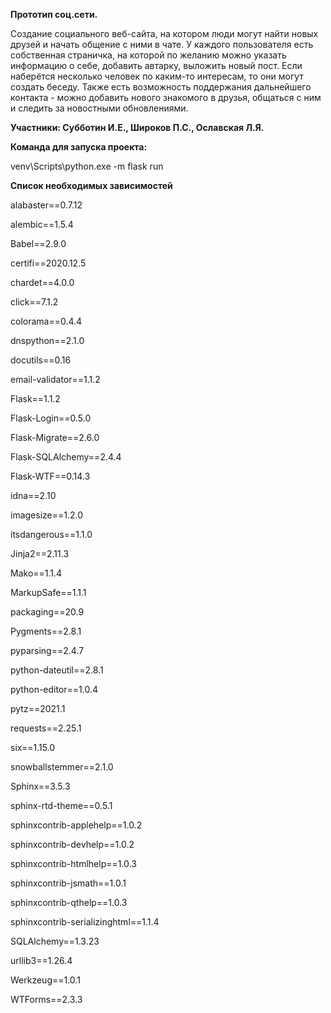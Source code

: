
**Прототип соц.сети.** 

 Создание социального веб-сайта,  на котором люди могут найти новых друзей и начать общение с ними в чате. 
 У каждого пользователя есть собственная страничка, на которой по желанию можно указать информацию о себе, 
 добавить автарку, выложить новый пост.
 Если наберётся несколько человек по каким-то интересам, то они могут создать беседу.
 Также есть возможность поддержания дальнейшего контакта - можно добавить нового знакомого в друзья, общаться с 
 ним и следить за новостными обновлениями.


**Участники: 
Субботин И.Е.,
Широков П.С.,
Ославская Л.Я.**

**Команда для запуска проекта:**

venv\Scripts\python.exe -m flask run

**Список необходимых зависимостей**

alabaster==0.7.12

alembic==1.5.4

Babel==2.9.0

certifi==2020.12.5

chardet==4.0.0

click==7.1.2

colorama==0.4.4

dnspython==2.1.0

docutils==0.16

email-validator==1.1.2

Flask==1.1.2

Flask-Login==0.5.0

Flask-Migrate==2.6.0

Flask-SQLAlchemy==2.4.4

Flask-WTF==0.14.3

idna==2.10

imagesize==1.2.0

itsdangerous==1.1.0

Jinja2==2.11.3

Mako==1.1.4

MarkupSafe==1.1.1

packaging==20.9

Pygments==2.8.1

pyparsing==2.4.7

python-dateutil==2.8.1

python-editor==1.0.4

pytz==2021.1

requests==2.25.1

six==1.15.0

snowballstemmer==2.1.0

Sphinx==3.5.3

sphinx-rtd-theme==0.5.1

sphinxcontrib-applehelp==1.0.2

sphinxcontrib-devhelp==1.0.2

sphinxcontrib-htmlhelp==1.0.3

sphinxcontrib-jsmath==1.0.1

sphinxcontrib-qthelp==1.0.3

sphinxcontrib-serializinghtml==1.1.4

SQLAlchemy==1.3.23

urllib3==1.26.4

Werkzeug==1.0.1

WTForms==2.3.3
